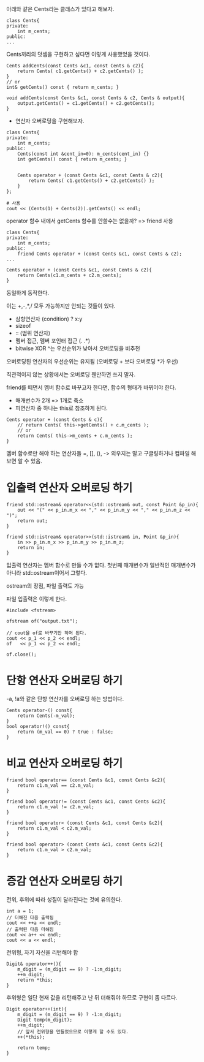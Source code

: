아래와 같은 Cents라는 클래스가 있다고 해보자.

```
class Cents{
private:
    int m_cents;
public:
...
```

Cents끼리의 덧셈을 구현하고 싶다면 이렇게 사용했었을 것이다.

```
Cents addCents(const Cents &c1, const Cents & c2){
    return Cents( c1.getCents() + c2.getCents() );
}
// or 
int& getCents() const { return m_cents; }

void addCents(const Cents &c1, const Cents & c2, Cents & output){
    output.getCents() = c1.getCents() + c2.getCents();
}
```

+ 연산자 오버로딩을 구현해보자.

```
class Cents{
private:
    int m_cents;
public:
    Cents(const int &cent_in=0): m_cents(cent_in) {}
    int getCents() const { return m_cents; }


    Cents operator + (const Cents &c1, const Cents & c2){
        return Cents( c1.getCents() + c2.getCents() );
    }
};

# 사용
cout << (Cents(1) + Cents(2)).getCents() << endl;
```

operator 함수 내에서 getCents 함수를 안쓸수는 없을까?
=> friend 사용

```
class Cents{
private:
    int m_cents;
public:
    friend Cents operator + (const Cents &c1, const Cents & c2);
...

Cents operator + (const Cents &c1, const Cents & c2){
    return Cents(c1.m_cents + c2.m_cents);
}
```

동일하게 동작한다.

이는 +,-,*,/ 모두 가능하지만 안되는 것들이 있다.

* 삼항연산자 (condition) ? x:y
* sizeof
* :: (범위 연산자)
* 멤버 접근, 멤버 포인터 접근 (. .*)
* bitwise XOR ^는 우선순위가 낮아서 오버로딩을 비추천

오버로딩된 연산자의 우선순위는 유지됨 (오버로딩 + 보다 오버로딩 *가 우선)

직관적이지 않는 상황에서는 오버로딩 웬만하면 쓰지 말자.

friend를 떼면서 멤버 함수로 바꾸고자 한다면, 함수의 형태가 바뀌어야 한다.
* 매개변수가 2개 => 1개로 축소 
* 피연산자 중 하나는 this로 참조하게 된다.

```
Cents operator + (const Cents & c){
    // return Cents( this->getCents() + c.m_cents );
    // or
    return Cents( this->m_cents + c.m_cents );
}
```

멤버 함수로만 해야 하는 연산자들
=, [], (), ->
외우지는 말고 구글링하거나 컴파일 해보면 알 수 있음.


# 입출력 연산자 오버로딩 하기

```
friend std::ostream& operator<<(std::ostream& out, const Point &p_in){
    out << "(" << p_in.m_x << "," << p_in.m_y << "," << p_in.m_z << ")";
    return out;
}

friend std::istream& operator>>(std::istream& in, Point &p_in){
    in >> p_in.m_x >> p_in.m_y >> p_in.m_z;
    return in;
}
```

입출력 연산자는 멤버 함수로 만들 수가 없다. 
첫번째 매개변수가 일반적인 매개변수가 아니라 std::ostream이어서 그렇다.

ostream의 장점, 파일 출력도 가능

파일 입출력은 이렇게 한다.
```
#include <fstream>

ofstream of("output.txt");

// cout을 of로 바꾸기만 하며 된다.
cout << p_1 << p_2 << endl;
of   << p_1 << p_2 << endl;

of.close();
```

# 단항 연산자 오버로딩 하기

-a, !a와 같은 단항 연산자를 오버로딩 하는 방법이다.

```
Cents operator-() const{
    return Cents(-m_val);
}
bool operator!() const{
    return (m_val == 0) ? true : false;
}
```

# 비교 연산자 오버로딩 하기

```
friend bool operator== (const Cents &c1, const Cents &c2){
    return c1.m_val == c2.m_val;
}

friend bool operator!= (const Cents &c1, const Cents &c2){
    return c1.m_val != c2.m_val;
}

friend bool operator< (const Cents &c1, const Cents &c2){
    return c1.m_val < c2.m_val;
}

friend bool operator> (const Cents &c1, const Cents &c2){
    return c1.m_val > c2.m_val;
}
```

# 증감 연산자 오버로딩 하기

전위, 후위에 따라 성질이 달라진다는 것에 유의한다.

```
int a = 1;
// 더해진 다음 출력됨
cout << ++a << endl;
// 출력된 다음 더해짐
cout << a++ << endl;
cout << a << endl;
```

전위형, 자기 자신을 리턴해야 함

```
Digit& operator++(){
    m_digit = (m_digit == 9) ? -1:m_digit; 
    ++m_digit;
    return *this;
}
```

후위형은 일단 현재 값을 리턴해주고 난 뒤 더해줘야 하므로 구현이 좀 다르다.

```
Digit operator++(int){
    m_digit = (m_digit == 9) ? -1:m_digit; 
    Digit temp(m_digit);
    ++m_digit;
    // 앞서 전위형을 만들었으므로 이렇게 할 수도 있다.
    ++(*this);
    
    return temp;
}
```

